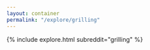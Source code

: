 ```yaml
---
layout: container
permalink: "/explore/grilling"
---
```


<link rel="stylesheet" type="text/css" href="/static/css/explore.css">
{% include explore.html subreddit="grilling" %}
